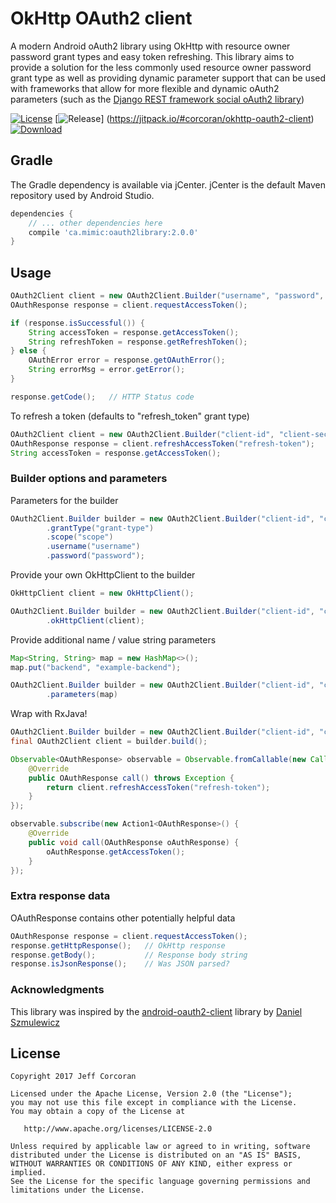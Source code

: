# OkHttp OAuth2 client

A modern Android oAuth2 library using OkHttp with resource owner password grant types and easy token refreshing.
This library aims to provide a solution for the less commonly used resource owner password grant type as well as providing dynamic parameter support that can be used with frameworks that allow for more flexible and dynamic oAuth2 parameters (such as the [Django REST framework social oAuth2 library](https://github.com/PhilipGarnero/django-rest-framework-social-oauth2))

[![License](https://img.shields.io/badge/License-Apache%202.0-yellow.svg)](https://opensource.org/licenses/Apache-2.0)
[![Release](https://jitpack.io/v/corcoran/okhttp-oauth2-client.svg)] (https://jitpack.io/#corcoran/okhttp-oauth2-client)
[![Download](https://api.bintray.com/packages/corcoran/maven/ca.mimic%3Aoauth2library/images/download.svg) ](https://bintray.com/corcoran/maven/ca.mimic%3Aoauth2library/_latestVersion)

## Gradle

The Gradle dependency is available via jCenter. jCenter is the default Maven repository used by Android Studio.

```gradle
dependencies {
    // ... other dependencies here
    compile 'ca.mimic:oauth2library:2.0.0'
}
```

## Usage

```java
OAuth2Client client = new OAuth2Client.Builder("username", "password", "client-id", "client-secret", "site").build();
OAuthResponse response = client.requestAccessToken();

if (response.isSuccessful()) {
    String accessToken = response.getAccessToken();
    String refreshToken = response.getRefreshToken();
} else {
    OAuthError error = response.getOAuthError();
    String errorMsg = error.getError();
}

response.getCode();   // HTTP Status code
```

To refresh a token (defaults to "refresh_token" grant type)

```java
OAuth2Client client = new OAuth2Client.Builder("client-id", "client-secret", "site").build();
OAuthResponse response = client.refreshAccessToken("refresh-token");
String accessToken = response.getAccessToken();
```

### Builder options and parameters

Parameters for the builder

```java
OAuth2Client.Builder builder = new OAuth2Client.Builder("client-id", "client-secret", "site")
        .grantType("grant-type")
        .scope("scope")
        .username("username")
        .password("password");
```

Provide your own OkHttpClient to the builder

```java
OkHttpClient client = new OkHttpClient();

OAuth2Client.Builder builder = new OAuth2Client.Builder("client-id", "client-secret", "site")
        .okHttpClient(client);
```

Provide additional name / value string parameters

```java
Map<String, String> map = new HashMap<>();
map.put("backend", "example-backend");

OAuth2Client.Builder builder = new OAuth2Client.Builder("client-id", "client-secret", "site")
        .parameters(map)
```

Wrap with RxJava!

```java
OAuth2Client.Builder builder = new OAuth2Client.Builder("client-id", "client-secret", "http://localhost:8000/auth/token");
final OAuth2Client client = builder.build();

Observable<OAuthResponse> observable = Observable.fromCallable(new Callable<OAuthResponse>() {
    @Override
    public OAuthResponse call() throws Exception {
        return client.refreshAccessToken("refresh-token");
    }
});

observable.subscribe(new Action1<OAuthResponse>() {
    @Override
    public void call(OAuthResponse oAuthResponse) {
        oAuthResponse.getAccessToken();
    }
});
```

### Extra response data
OAuthResponse contains other potentially helpful data
```java
OAuthResponse response = client.requestAccessToken();
response.getHttpResponse();   // OkHttp response
response.getBody();           // Response body string
response.isJsonResponse();    // Was JSON parsed?
```

### Acknowledgments

This library was inspired by the [android-oauth2-client](https://github.com/danielsz/android-oauth2-client) library by [Daniel Szmulewicz](https://github.com/danielsz)

## License

```
Copyright 2017 Jeff Corcoran

Licensed under the Apache License, Version 2.0 (the "License");
you may not use this file except in compliance with the License.
You may obtain a copy of the License at

   http://www.apache.org/licenses/LICENSE-2.0

Unless required by applicable law or agreed to in writing, software
distributed under the License is distributed on an "AS IS" BASIS,
WITHOUT WARRANTIES OR CONDITIONS OF ANY KIND, either express or implied.
See the License for the specific language governing permissions and
limitations under the License.
```

